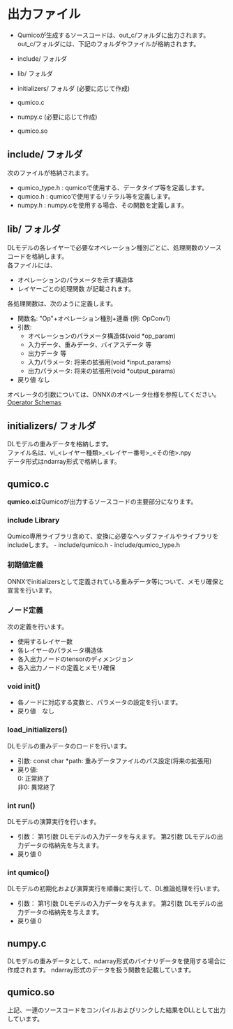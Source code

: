 # 出力ファイル

- Qumicoが生成するソースコードは、out_c/フォルダに出力されます。  
  out_c/フォルダには、下記のフォルダやファイルが格納されます。

- include/ フォルダ
- lib/ フォルダ
- initializers/ フォルダ (必要に応じて作成)
- qumico.c
- numpy.c  (必要に応じて作成)
- qumico.so

## include/ フォルダ

次のファイルが格納されます。

- qumico_type.h  : qumicoで使用する、データタイプ等を定義します。
- qumico.h       : qumicoで使用するリテラル等を定義します。
- numpy.h        : numpy.cを使用する場合、その関数を定義します。

## lib/ フォルダ

DLモデルの各レイヤーで必要なオペレーション種別ごとに、処理関数のソースコードを格納します。  
各ファイルには、

- オペレーションのパラメータを示す構造体
- レイヤーごとの処理関数
が記載されます。

各処理関数は、次のように定義します。

- 関数名: "Op"+オペレーション種別+連番 (例: OpConv1)
- 引数:
    - オペレーションのパラメータ構造体(void *op_param)
    - 入力データ、重みデータ、バイアスデータ 等 
    - 出力データ 等
    - 入力パラメータ: 将来の拡張用(void *input_params)
    - 出力パラメータ: 将来の拡張用(void *output_params)
- 戻り値
 なし

オペレータの引数については、ONNXのオペレータ仕様を参照してください。  [Operator Schemas](https://github.com/onnx/onnx/blob/master/docs/Operators.md)

## initializers/ フォルダ

DLモデルの重みデータを格納します。  
ファイル名は、vi_<レイヤー種類>\_<レイヤー番号>\_<その他>.npy  
データ形式はndarray形式で格納します。

## qumico.c

**qumico.c**はQumicoが出力するソースコードの主要部分になります。

### include Library

Qumico専用ライブラリ含めて、変換に必要なヘッダファイルやライブラリをincludeします。
    - include/qumico.h
    - include/qumico_type.h

### 初期値定義

ONNXでinitializersとして定義されている重みデータ等について、メモリ確保と宣言を行います。

### ノード定義

次の定義を行います。

- 使用するレイヤー数
- 各レイヤーのパラメータ構造体
- 各入出力ノードのtensorのディメンジョン
- 各入出力ノードの定義とメモリ確保

### void init()

- 各ノードに対応する変数と、パラメータの設定を行います。
- 戻り値　なし

### load_initializers()

DLモデルの重みデータのロードを行います。

- 引数:
 const char *path: 重みデータファイルのパス設定(将来の拡張用)
- 戻り値:  
 0: 正常終了  
 非0: 異常終了

### int run()

DLモデルの演算実行を行います。

- 引数：
 第1引数 DLモデルの入力データを与えます。
 第2引数 DLモデルの出力データの格納先を与えます。
- 戻り値
 0


### int qumico()

DLモデルの初期化および演算実行を順番に実行して、DL推論処理を行います。

- 引数：
 第1引数 DLモデルの入力データを与えます。
 第2引数 DLモデルの出力データの格納先を与えます。
- 戻り値
 0


## numpy.c

DLモデルの重みデータとして、ndarray形式のバイナリデータを使用する場合に作成されます。
ndarray形式のデータを扱う関数を記載しています。


## qumico.so

上記、一連のソースコードをコンパイルおよびリンクした結果をDLLとして出力しています。

